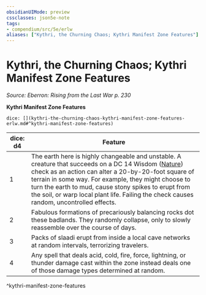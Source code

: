 ```yaml
---
obsidianUIMode: preview
cssclasses: json5e-note
tags:
- compendium/src/5e/erlw
aliases: ["Kythri, the Churning Chaos; Kythri Manifest Zone Features"]
---
```

# Kythri, the Churning Chaos; Kythri Manifest Zone Features
*Source: Eberron: Rising from the Last War p. 230* 

**Kythri Manifest Zone Features**

`dice: [](kythri-the-churning-chaos-kythri-manifest-zone-features-erlw.md#^kythri-manifest-zone-features)`

| dice: d4 | Feature |
|----------|---------|
| 1 | The earth here is highly changeable and unstable. A creature that succeeds on a DC 14 Wisdom ([Nature](2-Mechanics/CLI/rules/skills.md#Nature)) check as an action can alter a 20-by-20-foot square of terrain in some way. For example, they might choose to turn the earth to mud, cause stony spikes to erupt from the soil, or warp local plant life. Failing the check causes random, uncontrolled effects. |
| 2 | Fabulous formations of precariously balancing rocks dot these badlands. They randomly collapse, only to slowly reassemble over the course of days. |
| 3 | Packs of slaadi erupt from inside a local cave networks at random intervals, terrorizing travelers. |
| 4 | Any spell that deals acid, cold, fire, force, lightning, or thunder damage cast within the zone instead deals one of those damage types determined at random. |
^kythri-manifest-zone-features